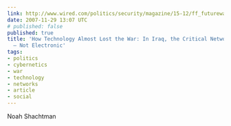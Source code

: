 ```yaml
---
link: http://www.wired.com/politics/security/magazine/15-12/ff_futurewar?currentPage=1
date: 2007-11-29 13:07 UTC
# published: false
published: true
title: 'How Technology Almost Lost the War: In Iraq, the Critical Networks Are Social
  — Not Electronic'
tags:
- politics
- cybernetics
- war
- technology
- networks
- article
- social
---
```


Noah Shachtman
